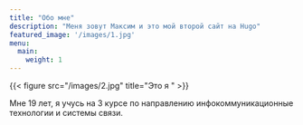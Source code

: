 ```yaml
---
title: "Обо мне"
description: "Меня зовут Максим и это мой второй сайт на Hugo"
featured_image: '/images/1.jpg'
menu:
  main:
    weight: 1
---
```

{{< figure src="/images/2.jpg" title="Это я " >}}

Мне 19 лет, я учусь на 3 курсе по направлению инфокоммуникационные технологии и системы связи.

